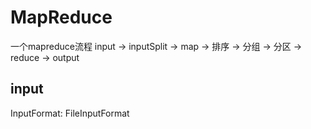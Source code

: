 # MapReduce
一个mapreduce流程
input -> inputSplit -> map -> 排序  -> 分组 -> 分区 -> reduce -> output
## input
InputFormat:
FileInputFormat



